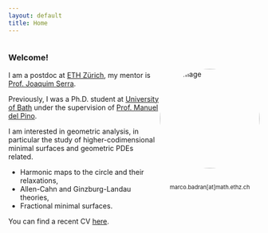 ```yaml
---
layout: default
title: Home
---
```



<div style="display: flex; align-items: center; justify-content: center; flex-wrap: wrap;">
  <div style="flex: 0; order: 2;">
    <img src="{{ site.baseurl }}/img.jpg" alt="My Image" title="My Image"
         style="border-radius: 50%; width: auto; height: 200px; object-fit: cover; aspect-ratio: 1 / 1;" />
         <br><br>
        <p style="text-align: center;"><span style="font-size: 80%;">marco.badran[at]math.ethz.ch</span></p>
  </div>
  <div style="flex: 1; order: 1;">
    <h3>Welcome!</h3>
    <p>I am a postdoc at <a href="https://math.ethz.ch">ETH Zürich</a>, my mentor is <a href="https://people.math.ethz.ch/~serraj/">Prof. Joaquim Serra</a>.</p> 
    <p>Previously, I was a Ph.D. student at <a href="https://www.bath.ac.uk/departments/department-of-mathematical-sciences/">University of Bath</a> under the supervision of <a href="https://researchportal.bath.ac.uk/en/persons/manuel-del-pino">Prof. Manuel del Pino</a>.</p>
    <p>I am interested in geometric analysis, in particular the study of higher-codimensional minimal surfaces and geometric PDEs related. 
     <ul>
  <li>Harmonic maps to the circle and their relaxations,</li>
  <li>Allen-Cahn and Ginzburg-Landau theories,</li>
  <li>Fractional minimal surfaces.</li>
  </ul>
    </p>
  You can find a recent CV <a href="CurriculumVitae/CurriculumVitae.pdf">here</a>.
  </div>
</div>

<style>
  /* Media query for screens smaller than 768px (phones, small tablets) */
  @media (max-width: 768px) {
    div[style*="display: flex;"] {
      flex-direction: column; /* Stack items vertically */
      align-items: center; /* Center items */
    }
    div[style*="flex: 0;"] {
      order: 1; /* Image comes first */
    }
    div[style*="flex: 1;"] {
      order: 2; /* Text comes second */
    }
    img {
      margin-bottom: 20px; /* Adds space between the image and text */
    }
  }

  /* For larger screens (default layout) */
  @media (min-width: 769px) {
    div[style*="display: flex;"] {
      flex-direction: row; /* Side by side */
    }
    div[style*="flex: 1;"] {
      order: 1; /* Text on the left */
    }
    div[style*="flex: 0;"] {
      order: 2; /* Image on the right */
    }
  }
</style>
